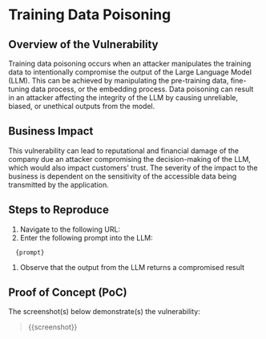# Training Data Poisoning

## Overview of the Vulnerability

Training data poisoning occurs when an attacker manipulates the training data to intentionally compromise the output of the Large Language Model (LLM). This can be achieved by manipulating the pre-training data, fine-tuning data process, or the embedding process. Data poisoning can result in an attacker affecting the integrity of the LLM by causing unreliable, biased, or unethical outputs from the model.

## Business Impact

This vulnerability can lead to reputational and financial damage of the company due an attacker compromising the decision-making of the LLM, which would also impact customers' trust. The severity of the impact to the business is dependent on the sensitivity of the accessible data being transmitted by the application.

## Steps to Reproduce

1. Navigate to the following URL:
1. Enter the following prompt into the LLM:

```prompt
  {prompt}
```

1. Observe that the output from the LLM returns a compromised result

## Proof of Concept (PoC)

The screenshot(s) below demonstrate(s) the vulnerability:
>
> {{screenshot}}
